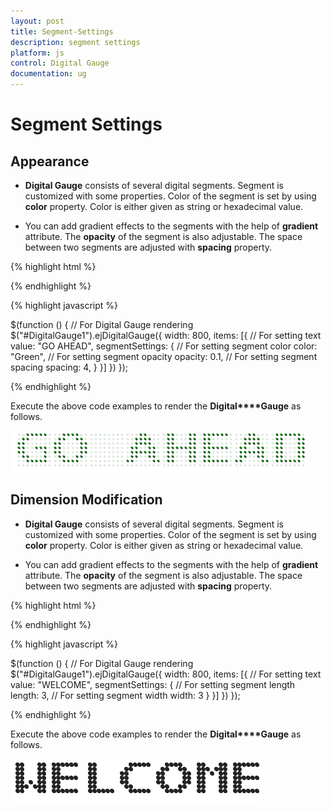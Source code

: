 ```yaml
---
layout: post
title: Segment-Settings
description: segment settings
platform: js
control: Digital Gauge
documentation: ug
---
```


# Segment Settings

## Appearance

* **Digital Gauge** consists of several digital segments. Segment is customized with some properties. Color of the segment is set by using **color** property. Color is either given as string or hexadecimal value. 

* You can add gradient effects to the segments with the help of **gradient** attribute. The **opacity** of the segment is also adjustable. The space between two segments are adjusted with **spacing** property.

{% highlight html %}

<div id="DigitalGauge1"></div>

{% endhighlight %}

{% highlight javascript %}

  $(function () {
        // For Digital Gauge rendering
        $("#DigitalGauge1").ejDigitalGauge({
            width: 800,
            items: [{
                // For setting text
                value: "GO AHEAD",
                segmentSettings: {
                    // For setting segment color
                    color: "Green",
                    // For setting segment opacity
                    opacity: 0.1,
                    // For setting segment spacing
                    spacing: 4,
                }
            }]
        })
    });


{% endhighlight %}

Execute the above code examples to render the **Digital****Gauge** as follows.

![](/js/DigitalGauge/Segment-Settings_images/Segment-Settings_img1.png)

## Dimension Modification

* **Digital Gauge** consists of several digital segments. Segment is customized with some properties. Color of the segment is set by using **color** property. Color is either given as string or hexadecimal value. 

* You can add gradient effects to the segments with the help of **gradient** attribute. The **opacity** of the segment is also adjustable. The space between two segments are adjusted with **spacing** property.


{% highlight html %}

<div id="DigitalGauge1"></div>

{% endhighlight %}

{% highlight javascript %}

 $(function () {
        // For Digital Gauge rendering
        $("#DigitalGauge1").ejDigitalGauge({
            width: 800,
            items: [{
                // For setting text
                value: "WELCOME",
                segmentSettings: {
                    // For setting segment length
                    length: 3,
                    // For setting segment width
                    width: 3
                }
            }]
        })
    });


{% endhighlight %}



Execute the above code examples to render the **Digital****Gauge** as follows.

![](/js/DigitalGauge/Segment-Settings_images/Segment-Settings_img2.png)

